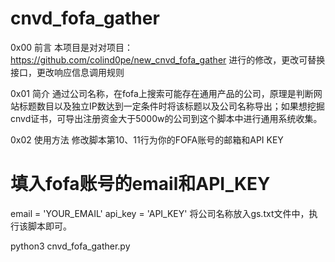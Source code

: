 # cnvd_fofa_gather
0x00 前言
本项目是对对项目：https://github.com/colind0pe/new_cnvd_fofa_gather 进行的修改，更改可替换接口，更改响应信息调用规则

0x01 简介
通过公司名称，在fofa上搜索可能存在通用产品的公司，原理是判断网站标题数目以及独立IP数达到一定条件时将该标题以及公司名称导出；如果想挖掘cnvd证书，可导出注册资金大于5000w的公司到这个脚本中进行通用系统收集。

0x02 使用方法
修改脚本第10、11行为你的FOFA账号的邮箱和API KEY

# 填入fofa账号的email和API_KEY
email = 'YOUR_EMAIL'
api_key = 'API_KEY'
将公司名称放入gs.txt文件中，执行该脚本即可。

python3 cnvd_fofa_gather.py

